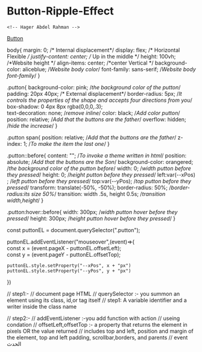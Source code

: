 # Button-Ripple-Effect

    <!-- Hager Abdel Rahman -->

<!DOCTYPE html>   <!--Meaning we use Virgin 5--> 
<html lang="en">  <!--Meaning we will make the website in English-->
<head>
    <meta charset="UTF-8"> <!--Its value is the type of encryption that the browser will use to read the codes. Meaning we will use our language  -->
    <meta http-equiv="X-UA-Compatible" content="IE=edge"> <!--it opens on internet explorer-->
    <meta name="viewport" content="width=device-width, initial-scale=1.0">  <!--viewport=>I have to use it for the site to be--> 
    <title>Button Ripple Effect</title>  
    <link rel="stylesheet" href="style.css">
</head>
<body>   <!---look it to the first body--> 

   <a  href="#" class="putton"><span>Button</span></a> 
   <!-- a= link-->
   <!--span=span is typed to display text inside the button  -->
   <!-- href=>the link the outfit is written -->
   <!--class= Atrebiot -->

   <script src="main.js"></script>
 </body>  <!---look it to the end body--> 
</html>    <!---look it to the end html-->


body{
    margin: 0;   /*  Internal displacement*/
    display: flex;  /* Horizontal Flexible */ 
    justify-content: center;  /* Up in the middle */
    height: 100vh;   /*Website height  */
    align-items: center;  /*center Vertical */
    background-color: aliceblue; /*Website body color*/
    font-family: sans-serif;  /*Website body font-family*/
}


.putton{
    background-color: pink;  /*the background color of the putton*/
    padding: 20px 40px; /* External displacement*/
    border-radius: 5px; /*It controls the properties of the shape and accepts four directions from you*/ 
    box-shadow: 0 4px 8px rgba(0,0,0,.3);  
    text-decoration: none; /*remove inline*/
    color: black; /*Add color putton*/
    position: relative; /*Add that the buttons are the father*/ 
    overflow: hidden; /*hide the increase*/
} 

.putton span{
    position: relative; /*Add that the buttons are the father*/ 
    z-index: 1;  /*To make the item the last one*/
}


.putton::before{ 
    content: ""; /*To invoke a theme written in html*/
    position: absolute; /*Add that the buttons are the Son*/
    background-color: orangered; /*the background color of the putton before*/
    width: 0; /*width putton before  they pressed*/
    height: 0;  /*height putton before they pressed*/
    left:var(--xPos) ;   /*left putton before they pressed*/
    top:var(--yPos);   /*top putton before they pressed*/
    transform: translate(-50%, -50%); 
    border-radius: 50%;  /*border-radius:its size 50%*/
    transition: width .5s, height 0.5s; /*transition width,height*/ 
}

.putton:hover::before{
    width: 300px;   /*width putton hover before they pressed*/
    height: 300px;  /*height putton hover before they pressed*/
}



const puttonEL = document.querySelector(".putton");

puttonEL.addEventListener("mouseover",(event)=>{               
    const x = (event.pageX - puttonEL.offsetLeft);  
    const y = (event.pageY - puttonEL.offsetTop);  
    
    puttonEL.style.setProperty("--xPos", x + "px")
    puttonEL.style.setProperty("--yPos", y + "px")
})


//   step1:-
//   document page HTML 
//   querySelector :- you summon an element using its class, id,or tag itself
//   step1: A variable identifier and a writer inside the class name  

//   step2:-
//   addEventListener :-you add function with action
//   useing condation
//   offsetLeft,offsetTop :- a property that returns the element in pixels OR the value returned 
//   includes top and left, position and margin of the element, top and left padding, scrollbar,borders, and parents
//  event الحدث
 
